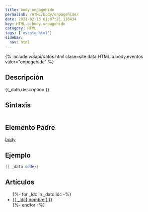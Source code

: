 ```yaml
---
title: body.onpagehide
permalink: /HTML/body/onpagehide/
date: 2021-02-15 01:07:21.116434
key: HTML.b.body.onpagehide
category: HTML
tags: ['evento html']
sidebar: 
  nav: html
---
```


{% include w3api/datos.html clase=site.data.HTML.b.body.eventos valor="onpagehide" %}

## Descripción
{{_dato.description }}

## Sintaxis
~~~html
~~~

## Elemento Padre
[body](/HTML/body/)

## Ejemplo
~~~java
{{ _dato.code}}
~~~

## Artículos
<ul>
{%- for _ldc in _dato.ldc -%}
   <li>
       <a href="{{_ldc['url'] }}">{{ _ldc['nombre'] }}</a>
   </li>
{%- endfor -%}
</ul>
